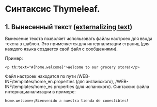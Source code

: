   
  # Синтаксис Thymeleaf.

  ## 1. Вынесенный текст ([externalizing text](https://www.thymeleaf.org/doc/tutorials/3.1/usingthymeleaf.html#:~:text=in%20HTML%20mode.-,Using%20th%3Atext%20and%20externalizing%20text,-Externalizing%20text%20is))
  
Вынесение текста позволяет использовать файлы настроек для ввода текста в шаблон. Это применяется для интернализации страниц (для каждого языка создается свой файл с сообщениями).
  
Пример:
   
    <p th:text="#{home.welcome}">Welcome to our grocery store!</p>
    
Файл настроек находится по пути /WEB-INF/templates/home_en.properties (для английского), /WEB-INF/templates/home_es.properties (для испанского).
Синтаксис файла интернацианализации в примере:
    
    home.welcome=¡Bienvenido a nuestra tienda de comestibles!
      
  
      
